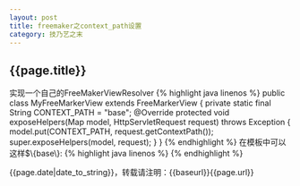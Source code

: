 ```yaml
---
layout: post
title: freemaker之context_path设置
category: 技乃艺之末
---
```

<h2>{{page.title}}</h2>
<p>
实现一个自己的FreeMakerViewResolver
{% highlight java linenos %}
public class MyFreeMarkerView extends FreeMarkerView {
	private static final String CONTEXT_PATH = "base"; 
	@Override
	protected void exposeHelpers(Map<String, Object> model,
			HttpServletRequest request) throws Exception {
		model.put(CONTEXT_PATH, request.getContextPath());
		super.exposeHelpers(model, request);
	}
}
{% endhighlight %}
在模板中可以这样$\{base\}:
{% highlight java linenos %}
<bean class="org.springframework.web.servlet.view.freemarker.FreeMarkerViewResolver">
    <!-- 自定义FreeMarkerView，用来定义项目的全局路径 -->
	<property name="viewClass" value="com.scylla.utils.MyFreeMarkerView" />
</bean>
{% endhighlight %}
</p>
<p>{{page.date|date_to_string}}，转载请注明：{{baseurl}}{{page.url}}</p>
